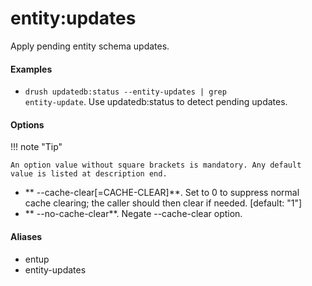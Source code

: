 # entity:updates

Apply pending entity schema updates.

#### Examples

- <code>drush updatedb:status --entity-updates | grep entity-update</code>. Use updatedb:status to detect pending updates.

#### Options

!!! note "Tip"

    An option value without square brackets is mandatory. Any default value is listed at description end.

- ** --cache-clear[=CACHE-CLEAR]**. Set to 0 to suppress normal cache clearing; the caller should then clear if needed. [default: "1"]
- ** --no-cache-clear**. Negate --cache-clear option.

#### Aliases

- entup
- entity-updates

